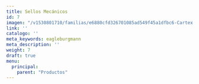 ```yaml
---
title: Sellos Mecánicos
id: 7
imagen: "/v1530801710/familias/e6880cfd326701085ad549f45a1dfbc6-Cartex.jpg"
link: ''
catalogo: ''
meta_keywords: eagleburgmann
meta_description: ''
weight: 7
draft: true
menu:
  principal:
    parent: "Productos"
---
```

